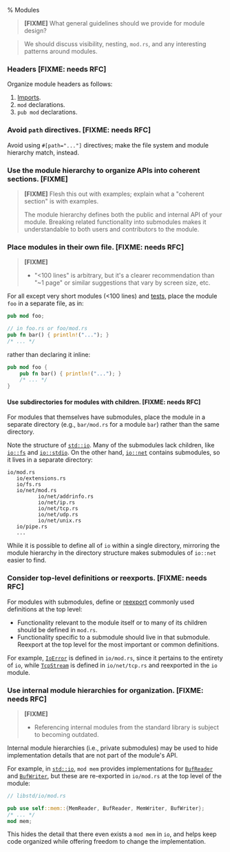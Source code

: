 % Modules

> **[FIXME]** What general guidelines should we provide for module design?

> We should discuss visibility, nesting, `mod.rs`, and any interesting patterns
> around modules.

### Headers [FIXME: needs RFC]

Organize module headers as follows:
  1. [Imports](../style/imports.md).
  1. `mod` declarations.
  1. `pub mod` declarations.

### Avoid `path` directives. [FIXME: needs RFC]

Avoid using `#[path="..."]` directives; make the file system and
module hierarchy match, instead.

### Use the module hierarchy to organize APIs into coherent sections. [FIXME]

> **[FIXME]** Flesh this out with examples; explain what a "coherent
> section" is with examples.
>
> The module hierarchy defines both the public and internal API of your module.
> Breaking related functionality into submodules makes it understandable to both
> users and contributors to the module.

### Place modules in their own file. [FIXME: needs RFC]

> **[FIXME]**
> - "<100 lines" is arbitrary, but it's a clearer recommendation
>   than "~1 page" or similar suggestions that vary by screen size, etc.

For all except very short modules (<100 lines) and [tests](../testing/README.md),
place the module `foo` in a separate file, as in:

```rust
pub mod foo;

// in foo.rs or foo/mod.rs
pub fn bar() { println!("..."); }
/* ... */
```

rather than declaring it inline:

```rust
pub mod foo {
    pub fn bar() { println!("..."); }
    /* ... */
}
```

#### Use subdirectories for modules with children. [FIXME: needs RFC]

For modules that themselves have submodules, place the module in a separate
directory (e.g., `bar/mod.rs` for a module `bar`) rather than the same directory.

Note the structure of
[`std::io`](https://doc.rust-lang.org/std/io/). Many of the submodules lack
children, like
[`io::fs`](https://doc.rust-lang.org/std/io/fs/)
and
[`io::stdio`](https://doc.rust-lang.org/std/io/stdio/).
On the other hand,
[`io::net`](https://doc.rust-lang.org/std/io/net/)
contains submodules, so it lives in a separate directory:

```
io/mod.rs
   io/extensions.rs
   io/fs.rs
   io/net/mod.rs
          io/net/addrinfo.rs
          io/net/ip.rs
          io/net/tcp.rs
          io/net/udp.rs
          io/net/unix.rs
   io/pipe.rs
   ...
```

While it is possible to define all of `io` within a single directory,
mirroring the module hierarchy in the directory structure makes
submodules of `io::net` easier to find.

### Consider top-level definitions or reexports. [FIXME: needs RFC]

For modules with submodules,
define or [reexport](https://doc.rust-lang.org/std/io/#reexports) commonly used
definitions at the top level:

* Functionality relevant to the module itself or to many of its
  children should be defined in `mod.rs`.
* Functionality specific to a submodule should live in that
  submodule. Reexport at the top level for the most important or
  common definitions.

For example,
[`IoError`](https://doc.rust-lang.org/std/io/struct.IoError.html)
is defined in `io/mod.rs`, since it pertains to the entirety of `io`,
while
[`TcpStream`](https://doc.rust-lang.org/std/io/net/tcp/struct.TcpStream.html)
is defined in `io/net/tcp.rs` and reexported in the `io` module.

### Use internal module hierarchies for organization. [FIXME: needs RFC]

> **[FIXME]**
> - Referencing internal modules from the standard library is subject to
>   becoming outdated.

Internal module hierarchies (i.e., private submodules) may be used to
hide implementation details that are not part of the module's API.

For example, in [`std::io`](https://doc.rust-lang.org/std/io/), `mod mem`
provides implementations for
[`BufReader`](https://doc.rust-lang.org/std/io/struct.BufReader.html)
and
[`BufWriter`](https://doc.rust-lang.org/std/io/struct.BufWriter.html),
but these are re-exported in `io/mod.rs` at the top level of the module:

```rust
// libstd/io/mod.rs

pub use self::mem::{MemReader, BufReader, MemWriter, BufWriter};
/* ... */
mod mem;
```

This hides the detail that there even exists a `mod mem` in `io`, and
helps keep code organized while offering freedom to change the
implementation.
